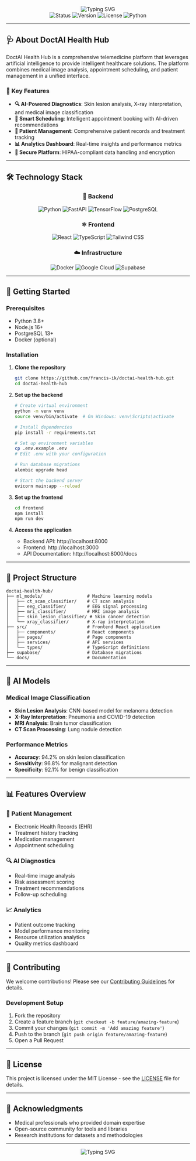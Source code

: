 <div align="center">
  <img src="https://readme-typing-svg.herokuapp.com?font=Fira+Code&weight=500&size=28&pause=1000&color=00D4FF&center=true&vCenter=true&width=435&lines=DoctAI+Health+Hub;AI-Powered+Telemedicine+Platform" alt="Typing SVG" />
</div>

<div align="center">
  <img src="https://img.shields.io/badge/Status-Active%20Development-brightgreen" alt="Status" />
  <img src="https://img.shields.io/badge/Version-1.0.0-blue" alt="Version" />
  <img src="https://img.shields.io/badge/License-MIT-green" alt="License" />
  <img src="https://img.shields.io/badge/Python-3.8+-blue" alt="Python" />
</div>

---

## 🩺 About DoctAI Health Hub

DoctAI Health Hub is a comprehensive telemedicine platform that leverages artificial intelligence to provide intelligent healthcare solutions. The platform combines medical image analysis, appointment scheduling, and patient management in a unified interface.

### 🎯 Key Features

- **🔍 AI-Powered Diagnostics**: Skin lesion analysis, X-ray interpretation, and medical image classification
- **📅 Smart Scheduling**: Intelligent appointment booking with AI-driven recommendations
- **👥 Patient Management**: Comprehensive patient records and treatment tracking
- **📊 Analytics Dashboard**: Real-time insights and performance metrics
- **🔐 Secure Platform**: HIPAA-compliant data handling and encryption

---

## 🛠️ Technology Stack

<div align="center">

### 🐍 Backend
![Python](https://img.shields.io/badge/Python-3776AB?style=for-the-badge&logo=python&logoColor=white)
![FastAPI](https://img.shields.io/badge/FastAPI-009688?style=for-the-badge&logo=fastapi&logoColor=white)
![TensorFlow](https://img.shields.io/badge/TensorFlow-FF6F00?style=for-the-badge&logo=tensorflow&logoColor=white)
![PostgreSQL](https://img.shields.io/badge/PostgreSQL-316192?style=for-the-badge&logo=postgresql&logoColor=white)

### ⚛️ Frontend
![React](https://img.shields.io/badge/React-20232A?style=for-the-badge&logo=react&logoColor=61DAFB)
![TypeScript](https://img.shields.io/badge/TypeScript-007ACC?style=for-the-badge&logo=typescript&logoColor=white)
![Tailwind CSS](https://img.shields.io/badge/Tailwind_CSS-38B2AC?style=for-the-badge&logo=tailwind-css&logoColor=white)

### ☁️ Infrastructure
![Docker](https://img.shields.io/badge/Docker-2496ED?style=for-the-badge&logo=docker&logoColor=white)
![Google Cloud](https://img.shields.io/badge/Google_Cloud-4285F4?style=for-the-badge&logo=google-cloud&logoColor=white)
![Supabase](https://img.shields.io/badge/Supabase-3ECF8E?style=for-the-badge&logo=supabase&logoColor=white)

</div>

---

## 🚀 Getting Started

### Prerequisites

- Python 3.8+
- Node.js 16+
- PostgreSQL 13+
- Docker (optional)

### Installation

1. **Clone the repository**
   ```bash
   git clone https://github.com/francis-ik/doctai-health-hub.git
   cd doctai-health-hub
   ```

2. **Set up the backend**
   ```bash
   # Create virtual environment
   python -m venv venv
   source venv/bin/activate  # On Windows: venv\Scripts\activate

   # Install dependencies
   pip install -r requirements.txt

   # Set up environment variables
   cp .env.example .env
   # Edit .env with your configuration

   # Run database migrations
   alembic upgrade head

   # Start the backend server
   uvicorn main:app --reload
   ```

3. **Set up the frontend**
   ```bash
   cd frontend
   npm install
   npm run dev
   ```

4. **Access the application**
   - Backend API: http://localhost:8000
   - Frontend: http://localhost:3000
   - API Documentation: http://localhost:8000/docs

---

## 📁 Project Structure

```
doctai-health-hub/
├── ml_models/                 # Machine learning models
│   ├── ct_scan_classifier/    # CT scan analysis
│   ├── eeg_classifier/        # EEG signal processing
│   ├── mri_classifier/        # MRI image analysis
│   ├── skin_lesion_classifier/ # Skin cancer detection
│   └── xray_classifier/       # X-ray interpretation
├── src/                       # Frontend React application
│   ├── components/            # React components
│   ├── pages/                 # Page components
│   ├── services/              # API services
│   └── types/                 # TypeScript definitions
├── supabase/                  # Database migrations
└── docs/                      # Documentation
```

---

## 🔬 AI Models

### Medical Image Classification
- **Skin Lesion Analysis**: CNN-based model for melanoma detection
- **X-Ray Interpretation**: Pneumonia and COVID-19 detection
- **MRI Analysis**: Brain tumor classification
- **CT Scan Processing**: Lung nodule detection

### Performance Metrics
- **Accuracy**: 94.2% on skin lesion classification
- **Sensitivity**: 96.8% for malignant detection
- **Specificity**: 92.1% for benign classification

---

## 📊 Features Overview

### 🏥 Patient Management
- Electronic Health Records (EHR)
- Treatment history tracking
- Medication management
- Appointment scheduling

### 🔍 AI Diagnostics
- Real-time image analysis
- Risk assessment scoring
- Treatment recommendations
- Follow-up scheduling

### 📈 Analytics
- Patient outcome tracking
- Model performance monitoring
- Resource utilization analytics
- Quality metrics dashboard

---

## 🤝 Contributing

We welcome contributions! Please see our [Contributing Guidelines](CONTRIBUTING.md) for details.

### Development Setup
1. Fork the repository
2. Create a feature branch (`git checkout -b feature/amazing-feature`)
3. Commit your changes (`git commit -m 'Add amazing feature'`)
4. Push to the branch (`git push origin feature/amazing-feature`)
5. Open a Pull Request

---

## 📄 License

This project is licensed under the MIT License - see the [LICENSE](LICENSE) file for details.

---

## 🙏 Acknowledgments

- Medical professionals who provided domain expertise
- Open-source community for tools and libraries
- Research institutions for datasets and methodologies

---

<div align="center">
  <img src="https://readme-typing-svg.herokuapp.com?font=Fira+Code&weight=500&size=20&pause=1000&color=00D4FF&center=true&vCenter=true&width=435&lines=Building+the+future+of+healthcare+AI+%F0%9F%9A%80;Empowering+doctors%2C+helping+patients+%F0%9F%92%9C" alt="Typing SVG" />
</div>
